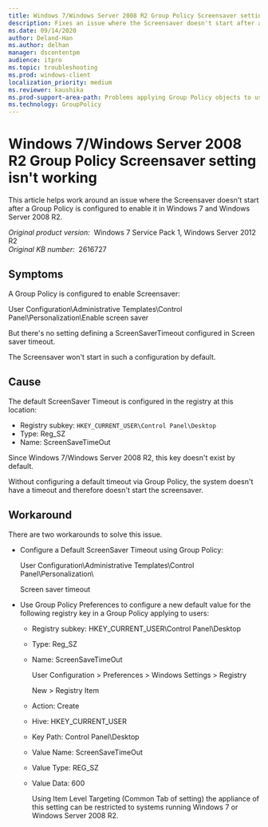 ```yaml
---
title: Windows 7/Windows Server 2008 R2 Group Policy Screensaver setting isn't working
description: Fixes an issue where the Screensaver doesn't start after a Group Policy is configured to enable it in Windows 7 and Windows Server 2008 R2.
ms.date: 09/14/2020
author: Deland-Han
ms.author: delhan
manager: dscontentpm
audience: itpro
ms.topic: troubleshooting
ms.prod: windows-client
localization_priority: medium
ms.reviewer: kaushika
ms.prod-support-area-path: Problems applying Group Policy objects to users or computers
ms.technology: GroupPolicy
---
```

# Windows 7/Windows Server 2008 R2 Group Policy Screensaver setting isn't working

This article helps work around an issue where the Screensaver doesn't start after a Group Policy is configured to enable it in Windows 7 and Windows Server 2008 R2.

_Original product version:_ &nbsp;Windows 7 Service Pack 1, Windows Server 2012 R2  
_Original KB number:_ &nbsp;2616727

## Symptoms

A Group Policy is configured to enable Screensaver:

User Configuration\\Administrative Templates\\Control Panel\\Personalization\\Enable screen saver

But there's no setting defining a ScreenSaverTimeout configured in Screen saver timeout.

The Screensaver won't start in such a configuration by default.

## Cause

The default ScreenSaver Timeout is configured in the registry at this location:

- Registry subkey: `HKEY_CURRENT_USER\Control Panel\Desktop`  
- Type: Reg_SZ
- Name: ScreenSaveTimeOut

Since Windows 7/Windows Server 2008 R2, this key doesn't exist by default.

Without configuring a default timeout via Group Policy, the system doesn't have a timeout and therefore doesn't start the screensaver.

## Workaround

There are two workarounds to solve this issue.

- Configure a Default ScreenSaver Timeout using Group Policy:

    User Configuration\\Administrative Templates\\Control Panel\\Personalization\\

    Screen saver timeout

- Use Group Policy Preferences to configure a new default value for the following registry key in a Group Policy applying to users:

  - Registry subkey: HKEY_CURRENT_USER\\Control Panel\\Desktop
  - Type: Reg_SZ
  - Name: ScreenSaveTimeOut

    User Configuration > Preferences > Windows Settings > Registry

    New > Registry Item

  - Action: Create
  - Hive: HKEY_CURRENT_USER
  - Key Path: Control Panel\\Desktop
  - Value Name: ScreenSaveTimeOut
  - Value Type: REG_SZ
  - Value Data: 600

    Using Item Level Targeting (Common Tab of setting) the appliance of this setting can be restricted to systems running Windows 7 or Windows Server 2008 R2.
